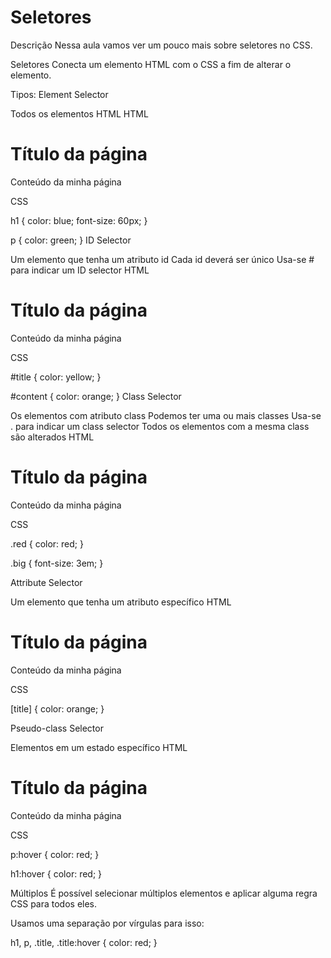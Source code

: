 # Seletores

Descrição
Nessa aula vamos ver um pouco mais sobre seletores no CSS.

Seletores
Conecta um elemento HTML com o CSS a fim de alterar o elemento.

Tipos:
Element Selector

Todos os elementos HTML
HTML

<h1>Título da página</h1>
<p>Conteúdo da minha página</p>
CSS

h1 {
	color: blue;
	font-size: 60px;
}

p {
	color: green;
}
ID Selector

Um elemento que tenha um atributo id
Cada id deverá ser único
Usa-se # para indicar um ID selector
HTML

<h1 id="title">Título da página</h1>
<p id="content">Conteúdo da minha página</p>
CSS

#title {
  color: yellow;
}

#content {
	color: orange;
}
Class Selector

Os elementos com atributo class
Podemos ter uma ou mais classes
Usa-se . para indicar um class selector
Todos os elementos com a mesma class são alterados
HTML

<h1 class="red big">Título da página</h1>
<p class="red big">Conteúdo da minha página</p>
CSS

.red {
color: red;
}

.big {
	font-size: 3em;
}

Attribute Selector

Um elemento que tenha um atributo específico
HTML

<h1 title="Algum titlulo">Título da página</h1>
<p title="Conteúdo da página">Conteúdo da minha página</p>
CSS

[title] {
	color: orange;
}

Pseudo-class Selector

Elementos em um estado específico
HTML

<h1 class="red big">Título da página</h1>
<p class="red big">Conteúdo da minha página</p>
CSS

p:hover {
	color: red;
}

h1:hover {
	color: red;
}

Múltiplos
É possível selecionar múltiplos elementos e aplicar alguma regra CSS para todos eles.

Usamos uma separação por vírgulas para isso:

h1, p, .title, .title:hover {
	color: red;
}